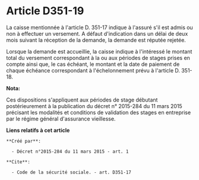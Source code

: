# Article D351-19

La caisse mentionnée à l'article D. 351-17 indique à l'assuré s'il est admis ou non à effectuer un versement. A défaut
d'indication dans un délai de deux mois suivant la réception de la demande, la demande est réputée rejetée. 

Lorsque la demande est accueillie, la caisse indique à l'intéressé le montant total du versement correspondant à la ou aux
périodes de stages prises en compte ainsi que, le cas échéant, le montant et la date de paiement de chaque échéance
correspondant à l'échelonnement prévu à l'article D. 351-18.

**Nota:**

Ces dispositions s'appliquent aux périodes de stage débutant postérieurement à la publication du décret n° 2015-284 du 11
mars 2015 précisant les modalités et conditions de validation des stages en entreprise par le régime général d'assurance
vieillesse.

**Liens relatifs à cet article**

	**Créé par**:

	  - Décret n°2015-284 du 11 mars 2015 - art. 1

	**Cite**:

	  - Code de la sécurité sociale. - art. D351-17
